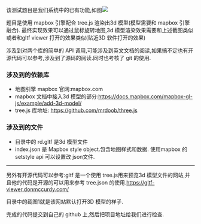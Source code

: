 该测试题目是我们系统中的已有功能,如图![](https://files.catbox.moe/cf0kjf.png)



题目是使用 mapbox 引擎配合 tree.js 渲染出3d 模型(模型需要和 mapbox 引擎融合). 最终实现效果可以通过鼠标旋转地图,3d 模型渲染效果需要和上述截图类似或者和gltf viewer 打开的效果类似(贴近3D 软件打开的效果)

涉及到对两个库的简单的 API 调用,可能涉及到英文文档的阅读,如果搞不定也有开源代码可以参考,涉及到了源码的阅读.同时也考核了 git 的使用.


### 涉及到的依赖库
* 地图引擎 mapbox 官网:mapbox.com
* mapbox 文档中接入3d 模型的部分:https://docs.mapbox.com/mapbox-gl-js/example/add-3d-model/
* tree.js 库地址: https://github.com/mrdoob/three.js


### 涉及到的文件
* 目录中的 rd.gltf 是3d 模型文件
* index.json 是 Mapbox style object.包含地图样式和数据. 使用mapbox 的setstyle api 可以设置改 json文件.


---

另外有开源代码可以参考:gltf 是一个使用 tree.js用来预览3d 模型文件的网站,并且他的代码是开源的可以用来参考 tree.json 的使用.https://gltf-viewer.donmccurdy.com/

目录中的截图1就是该网站默认打开3D 模型的样子.




完成的代码提交到自己的 github 上,然后把项目地址给我们进行检查.
